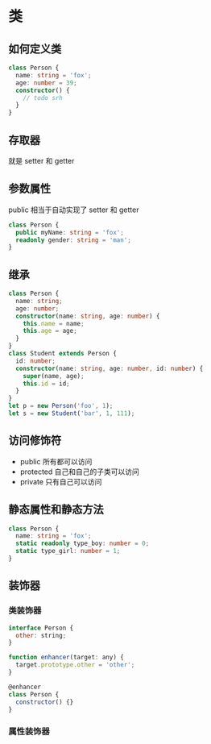 # 类

## 如何定义类

```ts
class Person {
  name: string = 'fox';
  age: number = 39;
  constructor() {
    // todo srh
  }
}
```

## 存取器

就是 setter 和 getter

## 参数属性

public 相当于自动实现了 setter 和 getter

```ts
class Person {
  public myName: string = 'fox';
  readonly gender: string = 'man';
}
```

## 继承

```ts
class Person {
  name: string;
  age: number;
  constructor(name: string, age: number) {
    this.name = name;
    this.age = age;
  }
}
class Student extends Person {
  id: number;
  constructor(name: string, age: number, id: number) {
    super(name, age);
    this.id = id;
  }
}
let p = new Person('foo', 1);
let s = new Student('bar', 1, 111);
```

## 访问修饰符

- public 所有都可以访问
- protected 自己和自己的子类可以访问
- private 只有自己可以访问

## 静态属性和静态方法

```ts
class Person {
  name: string = 'fox';
  static readonly type_boy: number = 0;
  static type_girl: number = 1;
}
```

## 装饰器

### 类装饰器

```js
interface Person {
  other: string;
}

function enhancer(target: any) {
  target.prototype.other = 'other';
}

@enhancer
class Person {
  constructor() {}
}
```

### 属性装饰器

###
